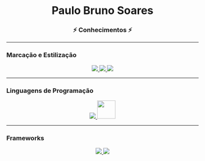 <h1 align="center">Paulo Bruno Soares</h1>
<h3 align="center"> ⚡ Conhecimentos ⚡ </h3> 

<hr>
<h3 align="left" >Marcação e Estilização</h3>
  <div align="center">
    <a href="https://www.w3.org/html/" target="_blank"> <img src="https://img.icons8.com/color/48/000000/html-5.png"/> </a> 
    <a href="https://www.w3schools.com/css/" target="_blank"> <img src="https://img.icons8.com/color/48/000000/css3.png"/> </a>
    <a href="https://www.w3schools.com/css/" target="_blank"> <img src="https://img.icons8.com/color/48/000000/sass.png"/> </a>
  </div>
  
<hr>
<h3 align="left" >Linguagens de Programação</h3>
  <div align="center">
    <a href="https://www.w3schools.com/java/" target="_blank"> <img src="https://img.icons8.com/color/48/000000/java.png"/> </a>
    <a href="https://developer.mozilla.org/en-US/docs/Web/JavaScript" target="_blank"> <img src="https://img.icons8.com/color/48/000000/javascript.png"               width="48" height="48"/></a> 
  </div>
  
<hr>
<h3 align="left" >Frameworks</h3>
<div align="center">
  <a href="https://spring.io/projects/spring-boot" target="_blank"> <img src="https://img.icons8.com/color/48/000000/spring-logo.png"/> </a>
  <a href="https://angular.io/" target="_blank"> <img src="https://img.icons8.com/color/48/000000/angularjs.png"/> </a>
</div>
  
<!--
**paulobrunosoares/paulobrunosoares** is a ✨ _special_ ✨ repository because its `README.md` (this file) appears on your GitHub profile.

Here are some ideas to get you started:

- 🔭 I’m currently working on ...
- 🌱 I’m currently learning ...
- 👯 I’m looking to collaborate on ...
- 🤔 I’m looking for help with ...
- 💬 Ask me about ...
- 📫 How to reach me: ...
- 😄 Pronouns: ...
- ⚡ Fun fact: ...
-->
